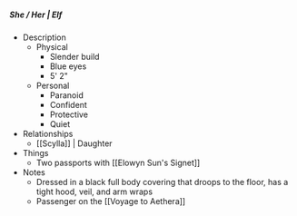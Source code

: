 ##### She / Her | Elf 
 
- Description
	- Physical 
		- Slender build
		- Blue eyes
		- 5' 2"
	- Personal 
		- Paranoid
		- Confident
		- Protective
		- Quiet
- Relationships 
	- [[Scylla]] | Daughter 
- Things 
	- Two passports with [[Elowyn Sun's Signet]]
- Notes 
	- Dressed in a black full body covering that droops to the floor, has a tight hood, veil, and arm wraps
	- Passenger on the [[Voyage to Aethera]]


